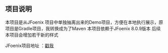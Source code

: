 ## 项目说明
本项目是从JFoenix 项目中单独抽离出来的Demo项目，方便在本地执行展示，原项目是Gradle项目，我转换成为了Maven
本项目依赖于JFoenix 8.0.9版本
后续本项目会增加若干新的样式

JFoenix项目地址 ：[戳我](https://github.com/jfoenixadmin/JFoenix)

